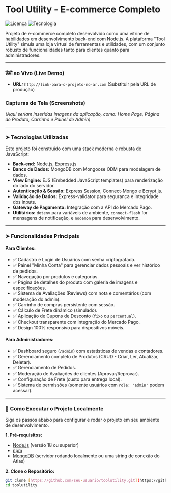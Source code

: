 # Tool Utility - E-commerce Completo

![Licença](https://img.shields.io/badge/license-MIT-blue.svg)
![Tecnologia](https://img.shields.io/badge/stack-Node.js%20/%20Express%20/%20MongoDB-green)

Projeto de e-commerce completo desenvolvido como uma vitrine de habilidades em desenvolvimento back-end com Node.js. A plataforma "Tool Utility" simula uma loja virtual de ferramentas e utilidades, com um conjunto robusto de funcionalidades tanto para clientes quanto para administradores.

---

###  डेमो ao Vivo (Live Demo)

* **URL:** `http://link-para-o-projeto-no-ar.com` (Substituir pela URL de produção)

### Capturas de Tela (Screenshots)

*(Aqui seriam inseridas imagens da aplicação, como: Home Page, Página de Produto, Carrinho e Painel de Admin)*

---

### ➤ Tecnologias Utilizadas

Este projeto foi construído com uma stack moderna e robusta de JavaScript:

* **Back-end:** Node.js, Express.js
* **Banco de Dados:** MongoDB com Mongoose ODM para modelagem de dados.
* **View Engine:** EJS (Embedded JavaScript templates) para renderização do lado do servidor.
* **Autenticação & Sessão:** Express Session, Connect-Mongo e Bcrypt.js.
* **Validação de Dados:** Express-validator para segurança e integridade dos inputs.
* **Gateway de Pagamento:** Integração com a API do Mercado Pago.
* **Utilitários:** `dotenv` para variáveis de ambiente, `connect-flash` for mensagens de notificação, e `nodemon` para desenvolvimento.

---

### ➤ Funcionalidades Principais

#### Para Clientes:
* ✅ Cadastro e Login de Usuários com senha criptografada.
* ✅ Painel "Minha Conta" para gerenciar dados pessoais e ver histórico de pedidos.
* ✅ Navegação por produtos e categorias.
* ✅ Página de detalhes do produto com galeria de imagens e especificações.
* ✅ Sistema de Avaliações (Reviews) com nota e comentários (com moderação do admin).
* ✅ Carrinho de compras persistente com sessão.
* ✅ Cálculo de Frete dinâmico (simulado).
* ✅ Aplicação de Cupons de Desconto (`fixo` ou `percentual`).
* ✅ Checkout transparente com integração do Mercado Pago.
* ✅ Design 100% responsivo para dispositivos móveis.

#### Para Administradores:
* ✅ Dashboard seguro (`/admin`) com estatísticas de vendas e contadores.
* ✅ Gerenciamento completo de Produtos (CRUD - Criar, Ler, Atualizar, Deletar).
* ✅ Gerenciamento de Pedidos.
* ✅ Moderação de Avaliações de clientes (Aprovar/Reprovar).
* ✅ Configuração de Frete (custo para entrega local).
* ✅ Sistema de permissões (somente usuários com `role: 'admin'` podem acessar).

---

### 🚀 Como Executar o Projeto Localmente

Siga os passos abaixo para configurar e rodar o projeto em seu ambiente de desenvolvimento.

**1. Pré-requisitos:**
* [Node.js](https://nodejs.org/) (versão 18 ou superior)
* [npm](https://www.npmjs.com/)
* [MongoDB](https://www.mongodb.com/try/download/community) (servidor rodando localmente ou uma string de conexão do Atlas)

**2. Clone o Repositório:**
```bash
git clone [https://github.com/seu-usuario/toolutility.git](https://github.com/seu-usuario/toolutility.git)
cd toolutility